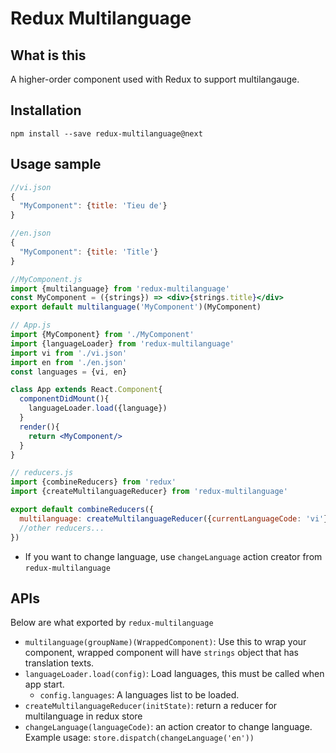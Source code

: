 # Redux Multilanguage

## What is this
A higher-order component used with Redux to support multilangauge.

## Installation
```
npm install --save redux-multilanguage@next
```

## Usage sample
```jsx
//vi.json
{
  "MyComponent": {title: 'Tieu de'}
}

//en.json
{
  "MyComponent": {title: 'Title'}
}

//MyComponent.js
import {multilanguage} from 'redux-multilanguage'
const MyComponent = ({strings}) => <div>{strings.title}</div>
export default multilanguage('MyComponent')(MyComponent)

// App.js
import {MyComponent} from './MyComponent'
import {languageLoader} from 'redux-multilanguage'
import vi from './vi.json'
import en from './en.json'
const languages = {vi, en}

class App extends React.Component{
  componentDidMount(){
    languageLoader.load({language})
  }
  render(){
    return <MyComponent/>
  }
}

// reducers.js
import {combineReducers} from 'redux'
import {createMultilanguageReducer} from 'redux-multilanguage'

export default combineReducers({
  multilanguage: createMultilanguageReducer({currentLanguageCode: 'vi'}), // this is your default language
  //other reducers...
})
```

* If you want to change language, use `changeLanguage` action creator from `redux-multilanguage`

## APIs
Below are what exported by `redux-multilanguage`
* `multilanguage(groupName)(WrappedComponent)`: Use this to wrap your component, wrapped component will have `strings` object that has translation texts.
* `languageLoader.load(config)`: Load languages, this must be called when app start.
  * `config.languages`: A languages list to be loaded.
* `createMultilanguageReducer(initState)`: return a reducer for multilanguage in redux store
* `changeLanguage(languageCode)`: an action creator to change language. Example usage: `store.dispatch(changeLanguage('en'))` 